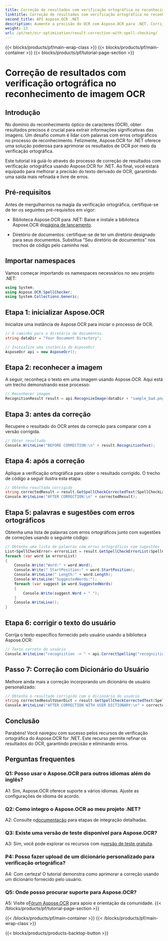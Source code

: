 ```yaml
---
title: Correção de resultados com verificação ortográfica no reconhecimento de imagem OCR
linktitle: Correção de resultados com verificação ortográfica no reconhecimento de imagem OCR
second_title: API Aspose.OCR .NET
description: Aumente a precisão do OCR com Aspose.OCR para .NET. Corrija a ortografia, personalize dicionários e obtenha reconhecimento de texto sem erros sem esforço.
weight: 13
url: /pt/net/ocr-optimization/result-correction-with-spell-checking/
---
```


{{< blocks/products/pf/main-wrap-class >}}
{{< blocks/products/pf/main-container >}}
{{< blocks/products/pf/tutorial-page-section >}}

# Correção de resultados com verificação ortográfica no reconhecimento de imagem OCR

## Introdução

No domínio do reconhecimento óptico de caracteres (OCR), obter resultados precisos é crucial para extrair informações significativas das imagens. Um desafio comum é lidar com palavras com erros ortográficos no processo de reconhecimento. Felizmente, Aspose.OCR for .NET oferece uma solução poderosa para aprimorar os resultados de OCR por meio da verificação ortográfica.

Este tutorial irá guiá-lo através do processo de correção de resultados com verificação ortográfica usando Aspose.OCR for .NET. Ao final, você estará equipado para melhorar a precisão do texto derivado de OCR, garantindo uma saída mais refinada e livre de erros.

## Pré-requisitos

Antes de mergulharmos na magia da verificação ortográfica, certifique-se de ter os seguintes pré-requisitos em vigor:

-  Biblioteca Aspose.OCR para .NET: Baixe e instale a biblioteca Aspose.OCR do[página de lançamento](https://releases.aspose.com/ocr/net/).

- Diretório de documentos: certifique-se de ter um diretório designado para seus documentos. Substitua “Seu diretório de documentos” nos trechos de código pelo caminho real.

## Importar namespaces

Vamos começar importando os namespaces necessários no seu projeto .NET:

```csharp
using System;
using Aspose.OCR.SpellChecker;
using System.Collections.Generic;
```

## Etapa 1: inicializar Aspose.OCR

Inicialize uma instância de Aspose.OCR para iniciar o processo de OCR.

```csharp
// O caminho para o diretório de documentos.
string dataDir = "Your Document Directory";

// Inicialize uma instância do AsposeOcr
AsposeOcr api = new AsposeOcr();
```

## Etapa 2: reconhecer a imagem

A seguir, reconheça o texto em uma imagem usando Aspose.OCR. Aqui está um trecho demonstrando esse processo:

```csharp
// Reconhecer imagem
RecognitionResult result = api.RecognizeImage(dataDir + "sample_bad.png", new RecognitionSettings(Language.Eng));
```

## Etapa 3: antes da correção

Recupere o resultado do OCR antes da correção para comparar com a versão corrigida.

```csharp
// Obter resultado
Console.WriteLine("BEFORE CORRECTION:\n" + result.RecognitionText);
```

## Etapa 4: após a correção

Aplique a verificação ortográfica para obter o resultado corrigido. O trecho de código a seguir ilustra esta etapa:

```csharp
// Obtenha resultado corrigido
string correctedResult = result.GetSpellCheckCorrectedText(SpellCheckLanguage.Eng);
Console.WriteLine("AFTER CORRECTION:\n" + correctedResult);
```

## Etapa 5: palavras e sugestões com erros ortográficos

Obtenha uma lista de palavras com erros ortográficos junto com sugestões de correções usando o seguinte código:

```csharp
// Obtenha uma lista de palavras com erros ortográficos com sugestões
List<SpellCheckError> errorsList = result.GetSpellCheckErrorList(SpellCheckLanguage.Eng);
foreach (var word in errorsList)
{
	Console.Write("Word:" + word.Word);
	Console.Write(" StartPosition:" + word.StartPosition);
	Console.WriteLine(" Length:" + word.Length);
	Console.WriteLine("SuggestedWords:");
	foreach (var suggest in word.SuggestedWords)
	{
		Console.Write(suggest.Word + " ");
	}
	Console.WriteLine();
}
```

## Etapa 6: corrigir o texto do usuário

Corrija o texto específico fornecido pelo usuário usando a biblioteca Aspose.OCR:

```csharp
// Texto correto do usuário
Console.WriteLine("recogniition -> " + api.CorrectSpelling("recogniition"));
```

## Passo 7: Correção com Dicionário do Usuário

Melhore ainda mais a correção incorporando um dicionário de usuário personalizado:

```csharp
// Obtenha o resultado corrigido com o dicionário do usuário
string correctedResultUserDict = result.GetSpellCheckCorrectedText(SpellCheckLanguage.Eng, dataDir+"dictionary.txt");
Console.WriteLine("AFTER CORRECTION WITH USER DICTIONARY:\n" + correctedResultUserDict);
```

## Conclusão

Parabéns! Você navegou com sucesso pelos recursos de verificação ortográfica do Aspose.OCR for .NET. Este recurso permite refinar os resultados do OCR, garantindo precisão e eliminando erros.

## Perguntas frequentes

### Q1: Posso usar o Aspose.OCR para outros idiomas além do inglês?

A1: Sim, Aspose.OCR oferece suporte a vários idiomas. Ajuste as configurações de idioma de acordo.

### Q2: Como integro o Aspose.OCR ao meu projeto .NET?

 A2: Consulte o[documentação](https://reference.aspose.com/ocr/net/) para etapas de integração detalhadas.

### Q3: Existe uma versão de teste disponível para Aspose.OCR?

 A3: Sim, você pode explorar os recursos com o[versão de teste gratuita](https://releases.aspose.com/).

### P4: Posso fazer upload de um dicionário personalizado para verificação ortográfica?

A4: Com certeza! O tutorial demonstra como aprimorar a correção usando um dicionário fornecido pelo usuário.

### Q5: Onde posso procurar suporte para Aspose.OCR?

 A5: Visite o[Fórum Aspose.OCR](https://forum.aspose.com/c/ocr/16) para apoio e orientação da comunidade.
{{< /blocks/products/pf/tutorial-page-section >}}

{{< /blocks/products/pf/main-container >}}
{{< /blocks/products/pf/main-wrap-class >}}

{{< blocks/products/products-backtop-button >}}
